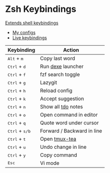 # Zsh Keybindings

[Extends shell keybindings](./shell.md)

- [My configs](https://github.com/2KAbhishek/dots2k/tree/main/config/zsh/keys.zsh)
- [Live keybindings](https://github.com/2KAbhishek/dots2k/blob/main/docs/zsh.md)

| Keybinding                       | Action                     |
| -------------------------------- | -------------------------- |
| <kbd>Alt</kbd> + <kbd>m</kbd>    | Copy last word             |
| <kbd>Ctrl</kbd> + <kbd>d</kbd>   | Run [dexe][2] launcher     |
| <kbd>Ctrl</kbd> + <kbd>f</kbd>   | fzf search toggle          |
| <kbd>Ctrl</kbd> + <kbd>g</kbd>   | Lazygit                    |
| <kbd>Ctrl</kbd> + <kbd>h</kbd>   | Reload config              |
| <kbd>Ctrl</kbd> + <kbd>k</kbd>   | Accept suggestion          |
| <kbd>Ctrl</kbd> + <kbd>n</kbd>   | Show all [tdo][3] notes    |
| <kbd>Ctrl</kbd> + <kbd>o</kbd>   | Open command in editor     |
| <kbd>Ctrl</kbd> + <kbd>q</kbd>   | Quote word under cursor    |
| <kbd>Ctrl</kbd> + <kbd>s/b</kbd> | Forward / Backward in line |
| <kbd>Ctrl</kbd> + <kbd>t</kbd>   | Open [tmux-tea][1]         |
| <kbd>Ctrl</kbd> + <kbd>u</kbd>   | Undo change in line        |
| <kbd>Ctrl</kbd> + <kbd>y</kbd>   | Copy command               |
| <kbd>Esc</kbd>                   | Vi mode                    |

[1]: https://github.com/2KAbhishek/tmux-tea
[2]: https://github.com/2KAbhishek/dexe
[3]: https://github.com/2KAbhishek/tdo
